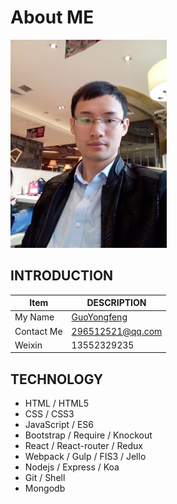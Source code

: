 # About ME

<img title="郭永峰" src="/img/me.jpg" style="width: 250px;">

## INTRODUCTION

| Item | DESCRIPTION |
| --- | --- |
| My Name | [GuoYongfeng](https://github.com/GuoYongfeng) |
| Contact Me | <a href="mailTo:296512521@qq.com">296512521@qq.com</a> |
| Weixin | 13552329235 |

## TECHNOLOGY
- HTML / HTML5
- CSS / CSS3
- JavaScript / ES6
- Bootstrap / Require / Knockout
- React / React-router / Redux
- Webpack / Gulp / FIS3 / Jello
- Nodejs / Express / Koa
- Git / Shell
- Mongodb
